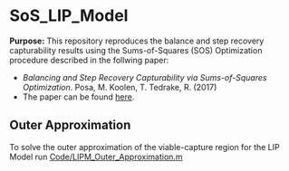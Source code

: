 # SoS_LIP_Model

**Purpose:** This repository reproduces the balance and step recovery capturability results using the Sums-of-Squares (SOS) Optimization procedure described in the follwing paper: 
* *Balancing and Step Recovery Capturability via Sums-of-Squares Optimization*. Posa, M. Koolen, T. Tedrake, R. (2017)
* The paper can be found [here](http://rss2017.lids.mit.edu/static/papers/09.pdf).

## Outer Approximation
To solve the outer approximation of the viable-capture region for the LIP Model run [Code/LIPM_Outer_Approximation.m](https://github.com/grantgib/SoS_LIP_Model/blob/master/Code/LIPM_Outer_Approximation.m)
